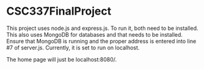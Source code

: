 # CSC337FinalProject

This project uses node.js and express.js.
To run it, both need to be installed.
This also uses MongoDB for databases and that needs to be installed.
Ensure that MongoDB is running and the proper address is entered into line #7 of server.js.
Currently, it is set to run on localhost.

The home page will just be localhost:8080/.
